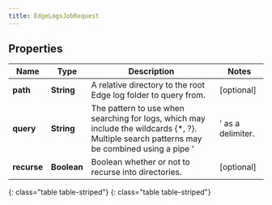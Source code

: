 ```yaml
---
title: EdgeLogsJobRequest
---
```


## Properties

| Name | Type | Description | Notes |
| ------------ | ------------- | ------------- | ------------- |
| **path** | **String** | A relative directory to the root Edge log folder to query from. |  [optional] |
| **query** | **String** | The pattern to use when searching for logs, which may include the wildcards {*, ?}.  Multiple search patterns may be combined using a pipe &#39;|&#39; as a delimiter. |  [optional] |
| **recurse** | **Boolean** | Boolean whether or not to recurse into directories. |  [optional] |
{: class="table table-striped"}
{: class="table table-striped"}


